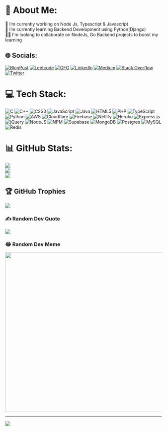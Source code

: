 # 💫 About Me:
🔭 I’m currently working on Node Js, Typescript & Javascript<br>🌱 I’m currently learning Backend Development using Python(Django)<br>👯‍♀️ I'm looking to collaborate on NodeJs, Go Backend projects to boost my learning


## 🌐 Socials:
[![BlogPost](https://img.shields.io/badge/BlogPost-12100E?logo=leetcode&logoColor=white)](https://satyajitnayk.blogspot.com/) 
[![Leetcode](https://img.shields.io/badge/Leetcode-12100E?logo=leetcode&logoColor=white)](https://leetcode.com/satyajitnayk/) 
[![GFG](https://img.shields.io/badge/GFG-12100E?logo=geeksforgeeks&logoColor=white)](https://auth.geeksforgeeks.org/user/satyajitnayk/practice/) 
[![LinkedIn](https://img.shields.io/badge/LinkedIn-%230077B5.svg?logo=linkedin&logoColor=white)](https://linkedin.com/in/satyajitnayk) [![Medium](https://img.shields.io/badge/Medium-12100E?logo=medium&logoColor=white)](https://medium.com/@satyajitnayk) [![Stack Overflow](https://img.shields.io/badge/-Stackoverflow-FE7A16?logo=stack-overflow&logoColor=white)](https://stackoverflow.com/users/20283532) [![Twitter](https://img.shields.io/badge/Twitter-%231DA1F2.svg?logo=Twitter&logoColor=white)](https://twitter.com/satyajitnayk) 


# 💻 Tech Stack:
![C](https://img.shields.io/badge/c-%2300599C.svg?style=for-the-badge&logo=c&logoColor=white) ![C++](https://img.shields.io/badge/c++-%2300599C.svg?style=for-the-badge&logo=c%2B%2B&logoColor=white) ![CSS3](https://img.shields.io/badge/css3-%231572B6.svg?style=for-the-badge&logo=css3&logoColor=white) ![JavaScript](https://img.shields.io/badge/javascript-%23323330.svg?style=for-the-badge&logo=javascript&logoColor=%23F7DF1E) ![Java](https://img.shields.io/badge/java-%23ED8B00.svg?style=for-the-badge&logo=java&logoColor=white) ![HTML5](https://img.shields.io/badge/html5-%23E34F26.svg?style=for-the-badge&logo=html5&logoColor=white) ![PHP](https://img.shields.io/badge/php-%23777BB4.svg?style=for-the-badge&logo=php&logoColor=white) ![TypeScript](https://img.shields.io/badge/typescript-%23007ACC.svg?style=for-the-badge&logo=typescript&logoColor=white) ![Python](https://img.shields.io/badge/python-3670A0?style=for-the-badge&logo=python&logoColor=ffdd54) ![AWS](https://img.shields.io/badge/AWS-%23FF9900.svg?style=for-the-badge&logo=amazon-aws&logoColor=white) ![Cloudflare](https://img.shields.io/badge/Cloudflare-F38020?style=for-the-badge&logo=Cloudflare&logoColor=white) ![Firebase](https://img.shields.io/badge/firebase-%23039BE5.svg?style=for-the-badge&logo=firebase) ![Netlify](https://img.shields.io/badge/netlify-%23000000.svg?style=for-the-badge&logo=netlify&logoColor=#00C7B7) ![Heroku](https://img.shields.io/badge/heroku-%23430098.svg?style=for-the-badge&logo=heroku&logoColor=white) ![Express.js](https://img.shields.io/badge/express.js-%23404d59.svg?style=for-the-badge&logo=express&logoColor=%2361DAFB) ![jQuery](https://img.shields.io/badge/jquery-%230769AD.svg?style=for-the-badge&logo=jquery&logoColor=white) ![NodeJS](https://img.shields.io/badge/node.js-6DA55F?style=for-the-badge&logo=node.js&logoColor=white) ![NPM](https://img.shields.io/badge/NPM-%23000000.svg?style=for-the-badge&logo=npm&logoColor=white) 	![Supabase](https://img.shields.io/badge/Supabase-3ECF8E?style=for-the-badge&logo=supabase&logoColor=white) ![MongoDB](https://img.shields.io/badge/MongoDB-%234ea94b.svg?style=for-the-badge&logo=mongodb&logoColor=white) ![Postgres](https://img.shields.io/badge/postgres-%23316192.svg?style=for-the-badge&logo=postgresql&logoColor=white) ![MySQL](https://img.shields.io/badge/mysql-%2300f.svg?style=for-the-badge&logo=mysql&logoColor=white) ![Redis](https://img.shields.io/badge/redis-%23DD0031.svg?style=for-the-badge&logo=redis&logoColor=white)
# 📊 GitHub Stats:
![](https://github-readme-stats.vercel.app/api?username=satyajitnayk&theme=tokyonight&hide_border=false&include_all_commits=true&count_private=true)<br/>
![](https://github-readme-streak-stats.herokuapp.com/?user=satyajitnayk&theme=tokyonight&hide_border=false)<br/>
![](https://github-readme-stats.vercel.app/api/top-langs/?username=satyajitnayk&theme=tokyonight&hide_border=false&include_all_commits=true&count_private=true&layout=compact)

## 🏆 GitHub Trophies
![](https://github-profile-trophy.vercel.app/?username=satyajitnayk&theme=algolia&no-frame=false&no-bg=false&margin-w=4)

### ✍️ Random Dev Quote
![](https://quotes-github-readme.vercel.app/api?type=horizontal&theme=radical)

### 😂 Random Dev Meme
<img src="https://random-memer.herokuapp.com/" width="512px"/>

---
[![](https://visitcount.itsvg.in/api?id=satyajitnayk&icon=0&color=1)](https://visitcount.itsvg.in)
